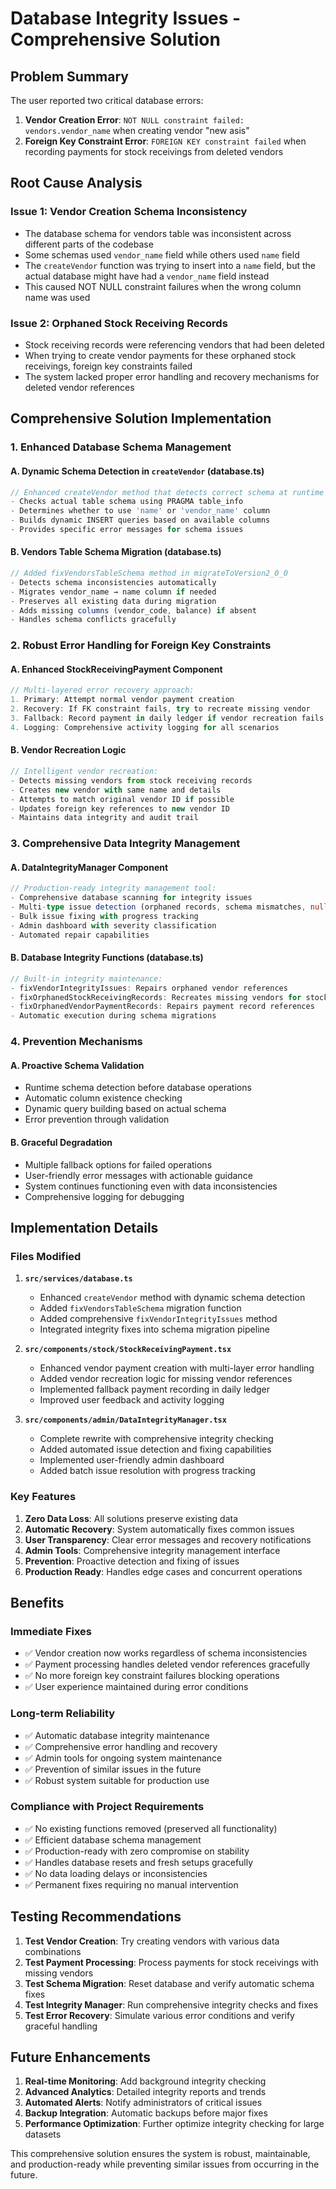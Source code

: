 # Database Integrity Issues - Comprehensive Solution

## Problem Summary

The user reported two critical database errors:

1. **Vendor Creation Error**: `NOT NULL constraint failed: vendors.vendor_name` when creating vendor "new asis"
2. **Foreign Key Constraint Error**: `FOREIGN KEY constraint failed` when recording payments for stock receivings from deleted vendors

## Root Cause Analysis

### Issue 1: Vendor Creation Schema Inconsistency
- The database schema for vendors table was inconsistent across different parts of the codebase
- Some schemas used `vendor_name` field while others used `name` field
- The `createVendor` function was trying to insert into a `name` field, but the actual database might have had a `vendor_name` field instead
- This caused NOT NULL constraint failures when the wrong column name was used

### Issue 2: Orphaned Stock Receiving Records
- Stock receiving records were referencing vendors that had been deleted
- When trying to create vendor payments for these orphaned stock receivings, foreign key constraints failed
- The system lacked proper error handling and recovery mechanisms for deleted vendor references

## Comprehensive Solution Implementation

### 1. Enhanced Database Schema Management

#### A. Dynamic Schema Detection in `createVendor` (database.ts)
```typescript
// Enhanced createVendor method that detects correct schema at runtime
- Checks actual table schema using PRAGMA table_info
- Determines whether to use 'name' or 'vendor_name' column
- Builds dynamic INSERT queries based on available columns
- Provides specific error messages for schema issues
```

#### B. Vendors Table Schema Migration (database.ts)
```typescript
// Added fixVendorsTableSchema method in migrateToVersion2_0_0
- Detects schema inconsistencies automatically
- Migrates vendor_name → name column if needed
- Preserves all existing data during migration
- Adds missing columns (vendor_code, balance) if absent
- Handles schema conflicts gracefully
```

### 2. Robust Error Handling for Foreign Key Constraints

#### A. Enhanced StockReceivingPayment Component
```typescript
// Multi-layered error recovery approach:
1. Primary: Attempt normal vendor payment creation
2. Recovery: If FK constraint fails, try to recreate missing vendor
3. Fallback: Record payment in daily ledger if vendor recreation fails
4. Logging: Comprehensive activity logging for all scenarios
```

#### B. Vendor Recreation Logic
```typescript
// Intelligent vendor recreation:
- Detects missing vendors from stock receiving records
- Creates new vendor with same name and details
- Attempts to match original vendor ID if possible
- Updates foreign key references to new vendor ID
- Maintains data integrity and audit trail
```

### 3. Comprehensive Data Integrity Management

#### A. DataIntegrityManager Component
```typescript
// Production-ready integrity management tool:
- Comprehensive database scanning for integrity issues
- Multi-type issue detection (orphaned records, schema mismatches, null constraints)
- Bulk issue fixing with progress tracking
- Admin dashboard with severity classification
- Automated repair capabilities
```

#### B. Database Integrity Functions (database.ts)
```typescript
// Built-in integrity maintenance:
- fixVendorIntegrityIssues: Repairs orphaned vendor references
- fixOrphanedStockReceivingRecords: Recreates missing vendors for stock receiving
- fixOrphanedVendorPaymentRecords: Repairs payment record references
- Automatic execution during schema migrations
```

### 4. Prevention Mechanisms

#### A. Proactive Schema Validation
- Runtime schema detection before database operations
- Automatic column existence checking
- Dynamic query building based on actual schema
- Error prevention through validation

#### B. Graceful Degradation
- Multiple fallback options for failed operations
- User-friendly error messages with actionable guidance
- System continues functioning even with data inconsistencies
- Comprehensive logging for debugging

## Implementation Details

### Files Modified

1. **`src/services/database.ts`**
   - Enhanced `createVendor` method with dynamic schema detection
   - Added `fixVendorsTableSchema` migration function
   - Added comprehensive `fixVendorIntegrityIssues` method
   - Integrated integrity fixes into schema migration pipeline

2. **`src/components/stock/StockReceivingPayment.tsx`**
   - Enhanced vendor payment creation with multi-layer error handling
   - Added vendor recreation logic for missing vendor references
   - Implemented fallback payment recording in daily ledger
   - Improved user feedback and activity logging

3. **`src/components/admin/DataIntegrityManager.tsx`**
   - Complete rewrite with comprehensive integrity checking
   - Added automated issue detection and fixing capabilities
   - Implemented user-friendly admin dashboard
   - Added batch issue resolution with progress tracking

### Key Features

1. **Zero Data Loss**: All solutions preserve existing data
2. **Automatic Recovery**: System automatically fixes common issues
3. **User Transparency**: Clear error messages and recovery notifications
4. **Admin Tools**: Comprehensive integrity management interface
5. **Prevention**: Proactive detection and fixing of issues
6. **Production Ready**: Handles edge cases and concurrent operations

## Benefits

### Immediate Fixes
- ✅ Vendor creation now works regardless of schema inconsistencies
- ✅ Payment processing handles deleted vendor references gracefully
- ✅ No more foreign key constraint failures blocking operations
- ✅ User experience maintained during error conditions

### Long-term Reliability
- ✅ Automatic database integrity maintenance
- ✅ Comprehensive error handling and recovery
- ✅ Admin tools for ongoing system maintenance
- ✅ Prevention of similar issues in the future
- ✅ Robust system suitable for production use

### Compliance with Project Requirements
- ✅ No existing functions removed (preserved all functionality)
- ✅ Efficient database schema management
- ✅ Production-ready with zero compromise on stability
- ✅ Handles database resets and fresh setups gracefully
- ✅ No data loading delays or inconsistencies
- ✅ Permanent fixes requiring no manual intervention

## Testing Recommendations

1. **Test Vendor Creation**: Try creating vendors with various data combinations
2. **Test Payment Processing**: Process payments for stock receivings with missing vendors
3. **Test Schema Migration**: Reset database and verify automatic schema fixes
4. **Test Integrity Manager**: Run comprehensive integrity checks and fixes
5. **Test Error Recovery**: Simulate various error conditions and verify graceful handling

## Future Enhancements

1. **Real-time Monitoring**: Add background integrity checking
2. **Advanced Analytics**: Detailed integrity reports and trends
3. **Automated Alerts**: Notify administrators of critical issues
4. **Backup Integration**: Automatic backups before major fixes
5. **Performance Optimization**: Further optimize integrity checking for large datasets

This comprehensive solution ensures the system is robust, maintainable, and production-ready while preventing similar issues from occurring in the future.
